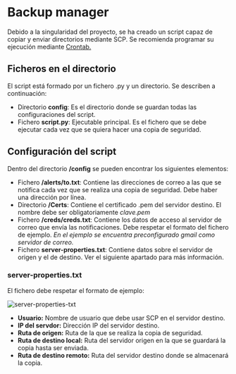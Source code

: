 # Backup manager
Debido a la singularidad del proyecto, se ha creado un script capaz de copiar y enviar directorios mediante SCP.
Se recomienda programar su ejecución mediante [Crontab.](https://www.redeszone.net/tutoriales/servidores/cron-crontab-linux-programar-tareas/)

## Ficheros en el directorio
El script está formado por un fichero .py y un directorio. Se describen a continuación:
 - Directorio **config**: Es el directorio donde se guardan todas las configuraciones del script.
 - Fichero **script.py**: Ejecutable principal. Es el fichero que se debe ejecutar cada vez que se quiera hacer una copia de seguridad.

## Configuración del script

Dentro del directorio **/config** se pueden encontrar los siguientes elementos:

 - Fichero **/alerts/to.txt**: Contiene las direcciones de correo a las que se notifica cada vez que se realiza una copia de seguridad. Debe haber una dirección por línea.
 - Directorio **/Certs**: Contiene el certificado .pem del servidor destino. El nombre debe ser obligatoriamente *clave.pem*
 - Fichero **/creds/creds.txt**: Contiene los datos de acceso al servidor de correo que envía las notificaciones. Debe respetar el formato del fichero de ejemplo. 
 *En el ejemplo se encuentra preconfigurado gmail como servidor de correo.*
 - Fichero **server-properties.txt**: Contiene datos sobre el servidor de origen y el de destino.  Ver el siguiente apartado para más información.

### server-properties.txt
El fichero debe respetar el formato de ejemplo:

![server-properties-txt](https://i.ibb.co/Z1VyXQj/copia.png)

 - **Usuario:** Nombre de usuario que debe usar SCP en el servidor destino.
 - **IP del servdor:** Dirección IP del servidor destino.
 - **Ruta de origen:** Ruta de la que se realiza la copia de seguridad.
 - **Ruta de destino local:** Ruta del servidor origen en la que se guardará la copia hasta ser enviada.
 - **Ruta de destino remoto:** Ruta del servidor destino donde se almacenará la copia.